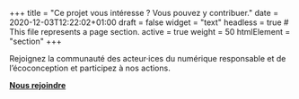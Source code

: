 +++
title = "Ce projet vous intéresse ? Vous pouvez y contribuer."
date = 2020-12-03T12:22:02+01:00
draft = false
widget = "text"
headless = true  # This file represents a page section.
active = true
weight = 50
htmlElement = "section"
+++

Rejoignez la communauté des acteur·ices du numérique responsable et de l’écoconception et participez à nos actions.

[**Nous rejoindre**](/joinus)
